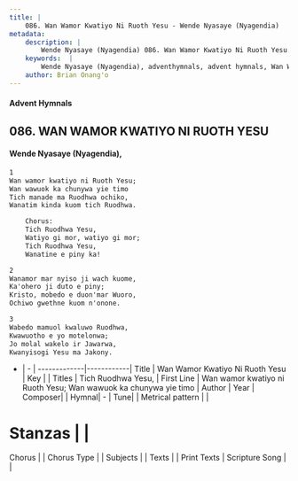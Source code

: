 ```yaml
---
title: |
    086. Wan Wamor Kwatiyo Ni Ruoth Yesu - Wende Nyasaye (Nyagendia)
metadata:
    description: |
        Wende Nyasaye (Nyagendia) 086. Wan Wamor Kwatiyo Ni Ruoth Yesu. Wan wamor kwatiyo ni Ruoth Yesu; Wan wawuok ka chunywa yie timo Tich manade ma Ruodhwa ochiko, Wanatim kinda kuom tich Ruodhwa.  	Chorus: 	Tich Ruodhwa Yesu, 	Watiyo gi mor, watiyo gi mor; 	Tich Ruodhwa Yesu, 	Wanatine e piny ka!  
    keywords:  |
        Wende Nyasaye (Nyagendia), adventhymnals, advent hymnals, Wan Wamor Kwatiyo Ni Ruoth Yesu, Wan wamor kwatiyo ni Ruoth Yesu; Wan wawuok ka chunywa yie timo. Tich Ruodhwa Yesu,
    author: Brian Onang'o
---
```


#### Advent Hymnals
## 086. WAN WAMOR KWATIYO NI RUOTH YESU
####  Wende Nyasaye (Nyagendia),

```txt
1
Wan wamor kwatiyo ni Ruoth Yesu;
Wan wawuok ka chunywa yie timo
Tich manade ma Ruodhwa ochiko,
Wanatim kinda kuom tich Ruodhwa.

	Chorus:
	Tich Ruodhwa Yesu,
	Watiyo gi mor, watiyo gi mor;
	Tich Ruodhwa Yesu,
	Wanatine e piny ka!

2
Wanamor mar nyiso ji wach kuome,
Ka'ohero ji duto e piny;
Kristo, mobedo e duon'mar Wuoro,
Ochiwo gwethne kuom n'onone.

3
Wabedo mamuol kwaluwo Ruodhwa,
Kwawuotho e yo motelonwa;
Jo molal wakelo ir Jawarwa,
Kwanyisogi Yesu ma Jakony.


```

- |   -  |
-------------|------------|
Title | Wan Wamor Kwatiyo Ni Ruoth Yesu |
Key |  |
Titles | Tich Ruodhwa Yesu, |
First Line | Wan wamor kwatiyo ni Ruoth Yesu; Wan wawuok ka chunywa yie timo |
Author | 
Year | 
Composer| |
Hymnal|  - |
Tune|  |
Metrical pattern | |
# Stanzas |  |
Chorus |  |
Chorus Type |  |
Subjects | |
Texts |  |
Print Texts | 
Scripture Song |  |
    
